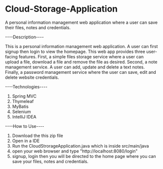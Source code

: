 # Cloud-Storage-Application
A personal information management web application where a user can save their files, notes and credentials.


----Description----

This is a personal information management web application. A user can first signup then login to view the homepage. This web app provides three user-facing features. 
First, a simple files storage service where a user can upload a file, download a file and remove the file as desired. Second, a note management service. A user can add, 
update and delete a text notes. Finally, a password management service where the user can save, edit and delete website credentials.  

----Technologies----
   1. Spring MVC
   2. Thymeleaf
   3. MyBatis
   4. Selenium 
   5. IntelliJ IDEA
  
----How to Use----
  1. Download the this zip file
  2. Open in a IDE
  3. Run the CloudStrorageApplication.java which is inside src/main/java
  4. open your web browser and type "http://localhost:8080/login"
  5. signup, login then you will be directed to the home page where you can save your files, notes and credentials.
